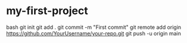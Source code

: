# my-first-project
bash
git init
git add .
git commit -m "First commit"
git remote add origin https://github.com/YourUsername/your-repo.git
git push -u origin main
